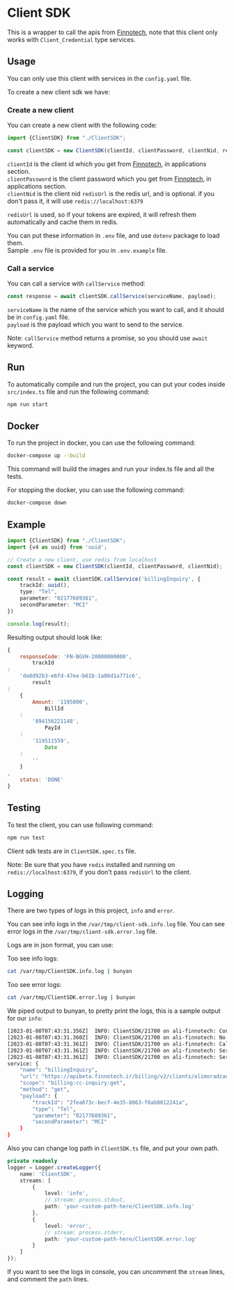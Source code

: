 # Client SDK

This is a wrapper to call the apis from [Finnotech](https://finnotech.ir/doc/), note that this client only works
with `Client_Credential` type services.

## Usage

You can only use this client with services in the `config.yaml` file.

To create a new client sdk we have:

### Create a new client

You can create a new client with the following code:

```typescript
import {ClientSDK} from "./ClientSDK";

const clientSDK = new ClientSDK(clientId, clientPassword, clientNid, redisUrl);
```

`clientId` is the client id which you get from [Finnotech](https://finnotech.ir/clients), in applications section.  
`clientPassword` is the client password which you get from [Finnotech](https://finnotech.ir/clients), in applications
section.  
`clientNid` is the client nid
`redisUrl` is the redis url, and is optional. if you don't pass it, it will use `redis://localhost:6379`

`redisUrl` is used, so if your tokens are expired, it will refresh them automatically and cache them in redis.

You can put these information in `.env` file, and use `dotenv` package to load them.  
Sample `.env` file is provided for you in `.env.example` file.

### Call a service

You can call a service with `callService` method:

```typescript
const response = await clientSDK.callService(serviceName, payload);
```

`serviceName` is the name of the service which you want to call, and it should be in `config.yaml` file.  
`payload` is the payload which you want to send to the service.

Note: `callService` method returns a promise, so you should use `await` keyword.

## Run

To automatically compile and run the project, you can put your codes inside `src/index.ts` file and run the following
command:

```bash
npm run start
```

## Docker

To run the project in docker, you can use the following command:

```bash
docker-compose up --build
```
This command will build the images and run your index.ts file and all the tests.

For stopping the docker, you can use the following command:

```bash
docker-compose down
```

## Example

```typescript
import {ClientSDK} from "./ClientSDK";
import {v4 as uuid} from 'uuid';

// Create a new client, use redis from localhost
const clientSDK = new ClientSDK(clientId, clientPassword, clientNid);

const result = await clientSDK.callService('billingInquiry', {
    trackId: uuid(),
    type: "Tel",
    parameter: "02177689361",
    secondParameter: "MCI"
})

console.log(result);
```

Resulting output should look like:

```javascript
{
    responseCode: 'FN-BGVH-20000000000',
        trackId
:
    'de8d92b3-e6fd-47ee-b61b-1a80d1a771c6',
        result
:
    {
        Amount: '1195000',
            BillId
    :
        '894156221148',
            PayId
    :
        '119511559',
            Date
    :
        ''
    }
,
    status: 'DONE'
}
```

## Testing

To test the client, you can use following command:

```bash
npm run test
```

Client sdk tests are in `ClientSDK.spec.ts` file.

Note: Be sure that you have `redis` installed and running on `redis://localhost:6379`, if you don't pass `redisUrl` to
the client.

## Logging

There are two types of logs in this project, `info` and `error`.

You can see info logs in the `/var/tmp/client-sdk.info.log` file.
You can see error logs in the `/var/tmp/client-sdk.error.log` file.

Logs are in json format, you can use:

Too see info logs:

```bash
cat /var/tmp/ClientSDK.info.log | bunyan
```

Too see error logs:

```bash
cat /var/tmp/ClientSDK.error.log | bunyan
```

We piped output to bunyan, to pretty print the logs, this is a sample output for our `info`:

```bash
[2023-01-08T07:43:31.356Z]  INFO: ClientSDK/21700 on ali-finnotech: Config file loaded from client-sdk/dest/../config.yaml successfully ..
[2023-01-08T07:43:31.360Z]  INFO: ClientSDK/21700 on ali-finnotech: No redis url provided, connecting to our local redis server ..
[2023-01-08T07:43:31.361Z]  INFO: ClientSDK/21700 on ali-finnotech: Calling service billingInquiry ..
[2023-01-08T07:43:31.361Z]  INFO: ClientSDK/21700 on ali-finnotech: Service validated successfully ..
[2023-01-08T07:43:31.361Z]  INFO: ClientSDK/21700 on ali-finnotech: Service url and payload are ready ..
service: {
    "name": "billingInquiry",
    "url": "https://apibeta.finnotech.ir/billing/v2/clients/alimoradzade/billingInquiry",
    "scope": "billing:cc-inquiry:get",
    "method": "get",
    "payload": {
        "trackId": "2fea673c-becf-4e35-8063-f6ab8812241a",
        "type": "Tel",
        "parameter": "02177689361",
        "secondParameter": "MCI"
    }
}
```

Also you can change log path in `ClientSDK.ts` file, and put your own path.

```typescript
private readonly
logger = Logger.createLogger({
    name: 'ClientSDK',
    streams: [
        {
            level: 'info',
            // stream: process.stdout,
            path: 'your-custom-path-here/ClientSDK.info.log'
        },
        {
            level: 'error',
            // stream: process.stderr,
            path: 'your-custom-path-here/ClientSDK.error.log'
        }
    ]
});
```

If you want to see the logs in console, you can uncomment the `stream` lines, and comment the `path` lines.

